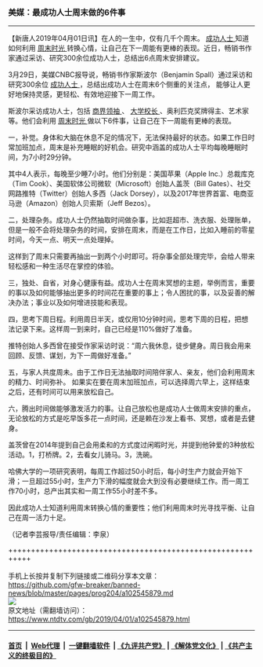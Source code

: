 ### 美媒：最成功人士周末做的6件事
------------------------

<div class="post_content" itemprop="articleBody">
 <p>
  【新唐人2019年04月01日讯】在人的一生中，仅有几千个周末。
  <a href="https://www.ntdtv.com/gb/成功人士.htm">
   成功人士
  </a>
  知道如何利用
  <a href="https://www.ntdtv.com/gb/周末时光.htm">
   周末时光
  </a>
  转换心情，让自己在下一周能有更棒的表现。近日，畅销书作家通过采访、研究300余位成功人士，总结出6点周末安排建议。
 </p>
 <p>
  3月29日，美媒CNBC报导说，畅销书作家斯波尔（Benjamin Spall）通过采访和研究300余位
  <a href="https://www.ntdtv.com/gb/成功人士.htm">
   成功人士
  </a>
  ，总结出成功人士在周末6个侧重的关注点， 能够让人更好地保持灵感，更轻松、有效地迎接下一周工作。
 </p>
 <p>
  斯波尔采访成功人士，包括
  <a href="https://www.ntdtv.com/gb/商界领袖.htm">
   商界领袖
  </a>
  、
  <a href="https://www.ntdtv.com/gb/大学校长.htm">
   大学校长
  </a>
  、奥利匹克奖牌得主、艺术家等。他们会利用
  <a href="https://www.ntdtv.com/gb/周末时光.htm">
   周末时光
  </a>
  做以下6件事，让自己在下一周能有更棒的表现。
 </p>
 <p>
  一，补觉。身体和大脑在休息不足的情况下，无法保持最好的状态。如果工作日时常加班加点，周末是补充睡眠的好机会。研究中涵盖的成功人士平均每晚睡眠时间，为7小时29分钟。
 </p>
 <p>
  其中4人表示，每晚至少睡7小时。他们分别是：美国苹果（Apple Inc.）总裁库克（Tim Cook）、美国软体公司微软（Microsoft）创始人盖茨（Bill Gates）、社交网路推特（Twitter）创始人多西（Jack Dorsey），以及2017年世界首富、电商亚马逊（Amazon）创始人贝索斯（Jeff Bezos）。
 </p>
 <p>
  二，处理杂务。成功人士仍然抽取时间做杂事，比如逛超市、洗衣服、处理账单，但是一般不会将处理杂务的时间，安排在周末，而是在工作日，比如入睡前的零星时间，今天一点、明天一点处理掉。
 </p>
 <p>
  这样到了周末只需要再抽出一到两个小时即可。将杂事全部处理完毕，会给人带来轻松感和一种生活尽在掌控的体验。
 </p>
 <p>
  三，独处、自省，对身心健康有益。成功人士在周末冥想的主题，举例而言，重要的事以及如何能够抽出更多的时间花在重要的事上；令人困扰的事，以及妥善的解决办法；事业以及如何增进技能和表现。
 </p>
 <p>
  四，思考下周日程。利用周日半天，或仅用10分钟时间，思考下周的日程，把想法记录下来。这样周一到来时，自己已经是110%做好了准备。
 </p>
 <p>
  推特创始人多西曾在接受作家采访时说：“周六我休息，徒步健身。周日我会用来回顾、反馈、谋划，为下一周做好准备。”
 </p>
 <p>
  五，与家人共度周未。由于工作日无法抽取时间陪伴家人、亲友，他们会利用周末的精力、时间弥补。 如果实在要在周末加班加点，可以选择周六早上，这样结束之后，还有时间可以用来放松自己。
 </p>
 <p>
  六，腾出时间做能够激发活力的事。让自己放松也是成功人士做周末安排的重点，无论放松的方式是吃早饭多花一点时间，还是赖在沙发上看书、冥想，或者是去健身。
 </p>
 <p>
  盖茨曾在2014年提到自己会用柔和的方式度过闲暇时光，并提到他钟爱的3种放松活动。1，打桥牌。2，去看女儿骑马。3，洗碗。
 </p>
 <p>
  哈佛大学的一项研究表明，每周工作超过50小时后，每小时生产力就会开始下滑；一旦超过55小时，生产力下滑的幅度就会大到没有必要继续工作。而一周工作70小时，总产出其实和一周工作55小时差不多。
 </p>
 <p>
  因此成功人士知道利用周末转换心情的重要性；他们利用周末时光寻找平衡、让自己在周一活力十足。
 </p>
 <p>
  （记者李芸报导/责任编辑：李泉）
 </p>
 <div class="single_ad">
 </div>
</div>

+++++++++++++++++++++++++++++++++++++++++++++++++++++++++++<br/><br/>
手机上长按并复制下列链接或二维码分享本文章：<br/>
https://github.com/gfw-breaker/banned-news/blob/master/pages/prog204/a102545879.md <br/>
<a href='https://github.com/gfw-breaker/banned-news/blob/master/pages/prog204/a102545879.md'><img src='https://github.com/gfw-breaker/banned-news/blob/master/pages/prog204/a102545879.md.png'/></a> <br/>
原文地址（需翻墙访问）：https://www.ntdtv.com/gb/2019/04/01/a102545879.html


------------------------
#### [首页](https://github.com/gfw-breaker/banned-news/blob/master/README.md) &nbsp;|&nbsp; [Web代理](https://github.com/labour-camp/helloworld) &nbsp;|&nbsp; [一键翻墙软件](https://github.com/gfw-breaker/nogfw/blob/master/README.md) &nbsp;| [《九评共产党》](https://github.com/gfw-breaker/9ping.md/blob/master/README.md#九评之一评共产党是什么) | [《解体党文化》](https://github.com/gfw-breaker/jtdwh.md/blob/master/README.md) | [《共产主义的终极目的》](https://github.com/gfw-breaker/gczydzjmd.md/blob/master/README.md)

